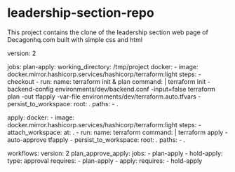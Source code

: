 # leadership-section-repo

This project contains the clone of the leadership section web page of Decagonhq.com built with simple css and html


version: 2

jobs:
  plan-apply:
    working_directory: /tmp/project
    docker:
      - image: docker.mirror.hashicorp.services/hashicorp/terraform:light
    steps:
      - checkout
      - run:
          name: terraform init & plan
          command: |
            terraform init -backend-config environments/dev/backend.conf -input=false
            terraform plan  -out tfapply -var-file environments/dev/terraform.auto.tfvars
      - persist_to_workspace:
          root: .
          paths:
            - .

  apply:
    docker:
      - image: docker.mirror.hashicorp.services/hashicorp/terraform:light
    steps:
      - attach_workspace:
          at: .
      - run:
          name: terraform
          command: |
            terraform apply -auto-approve tfapply
      - persist_to_workspace:
          root: .
          paths:
            - .

workflows:
  version: 2
  plan_approve_apply:
    jobs:
      - plan-apply
      - hold-apply:
          type: approval
          requires:
            - plan-apply
      - apply:
          requires:
            - hold-apply
 
